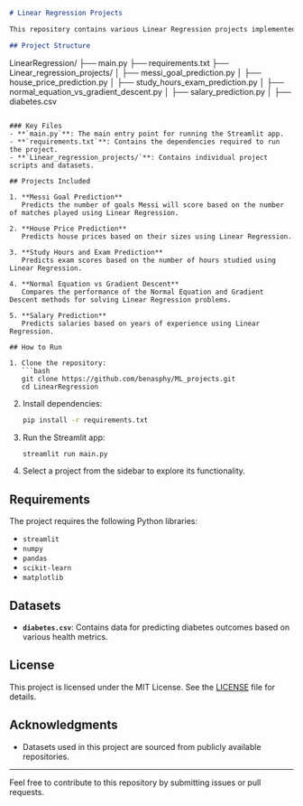 
```markdown
# Linear Regression Projects

This repository contains various Linear Regression projects implemented in Python. Each project demonstrates the application of Linear Regression to solve real-world problems using datasets.

## Project Structure

```
LinearRegression/
├── main.py
├── requirements.txt
├── Linear_regression_projects/
│   ├── messi_goal_prediction.py
│   ├── house_price_prediction.py
│   ├── study_hours_exam_prediction.py
│   ├── normal_equation_vs_gradient_descent.py
│   ├── salary_prediction.py
│   ├── diabetes.csv
```

### Key Files
- **`main.py`**: The main entry point for running the Streamlit app.
- **`requirements.txt`**: Contains the dependencies required to run the project.
- **`Linear_regression_projects/`**: Contains individual project scripts and datasets.

## Projects Included

1. **Messi Goal Prediction**  
   Predicts the number of goals Messi will score based on the number of matches played using Linear Regression.

2. **House Price Prediction**  
   Predicts house prices based on their sizes using Linear Regression.

3. **Study Hours and Exam Prediction**  
   Predicts exam scores based on the number of hours studied using Linear Regression.

4. **Normal Equation vs Gradient Descent**  
   Compares the performance of the Normal Equation and Gradient Descent methods for solving Linear Regression problems.

5. **Salary Prediction**  
   Predicts salaries based on years of experience using Linear Regression.

## How to Run

1. Clone the repository:
   ```bash
   git clone https://github.com/benasphy/ML_projects.git
   cd LinearRegression
   ```

2. Install dependencies:
   ```bash
   pip install -r requirements.txt
   ```

3. Run the Streamlit app:
   ```bash
   streamlit run main.py
   ```

4. Select a project from the sidebar to explore its functionality.

## Requirements

The project requires the following Python libraries:
- `streamlit`
- `numpy`
- `pandas`
- `scikit-learn`
- `matplotlib`

## Datasets

- **`diabetes.csv`**: Contains data for predicting diabetes outcomes based on various health metrics.


## License

This project is licensed under the MIT License. See the [LICENSE](LICENSE) file for details.

## Acknowledgments

- Datasets used in this project are sourced from publicly available repositories.


---
Feel free to contribute to this repository by submitting issues or pull requests.
```
